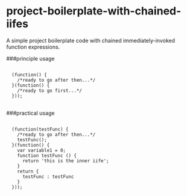 project-boilerplate-with-chained-iifes
======================================

A simple project boilerplate code with chained immediately-invoked function expressions.

###principle usage
<pre lang="javascript">
<code>
  (function() {
    /*ready to go after then...*/
  }(function() {
    /*ready to go first...*/
  }));
</code>
</pre>

###practical usage
<pre lang="javascript">
<code>
  (function(testFunc) {
    /*ready to go after then...*/
    testFunc();
  }(function() {
    var variable1 = 0;
    function testFunc () {
      return 'this is the inner iife';
    }
    return {
      testFunc : testFunc
    }
  }));
</code>
</pre>
